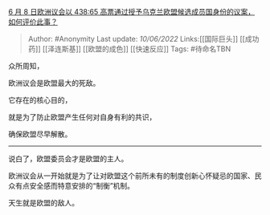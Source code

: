 [6 月 8 日欧洲议会以 438:65 高票通过授予乌克兰欧盟候选成员国身份的议案，如何评价此事？](https://www.zhihu.com/question/536802518/answer/2522088991)

> Author: #Anonymity 
> Last update: *10/06/2022* 
> Links:[[国际巨头]] [[成功药]] [[泽连斯基]] [[欧盟的成色]] [[快速反应]]
> Tags: #待命名TBN 

众所周知，

欧洲议会是欧盟最大的死敌。

它存在的核心目的，

就是为了防止欧盟产生任何对自身有利的共识，

确保欧盟尽早解散。

---

说白了，欧盟委员会才是欧盟的主人。

欧洲议会从一开始就是为了让对欧盟这个前所未有的制度创新心怀疑忌的国家、民众有点安全感而特意安排的“制衡”机制。

天生就是欧盟的敌人。

